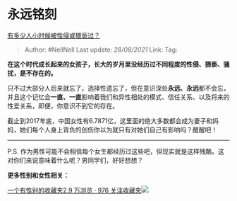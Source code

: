 # 永远铭刻
[有多少人小时候被性侵或猥亵过？](https://www.zhihu.com/question/68597020/answer/597416417)

> Author: #NellNell
> Last update: *28/08/2021*
> Link:
> Tag:

**在这个时代成长起来的女孩子，长大的岁月里没经历过不同程度的性侵、猥亵、骚扰，是不存在的。**

只不过大部分人后来就忘了，选择性遗忘了，但在意识深处**永远、永远**都不会忘，并且这个记忆会**一直、一直**影响着我们和异性相处的模式、信任关系、以及将来的性爱关系，即便，你意识不到它的存在。

截止到2017年底，中国女性有6.7871亿，这里面的绝大多数都会成为妻子和妈妈，她们每个人身上背负的创伤你以为就只有对她们自己有影响吗？醒醒吧！

---

P.S. 作为男性可能不会相信每个女生都经历过这些吧，但现实就是这样残酷。这对你们来说意味着什么呢？男同学们，好好想想？

**更多性别和女性相关：**

[一个有性别的收藏夹2.9 万浏览 · 976 关注收藏夹![](https://pic2.zhimg.com/80/v2-b2918ef3f9c19572ba524ac59316a917_1440w.png)](https://www.zhihu.com/collection/326955627)
